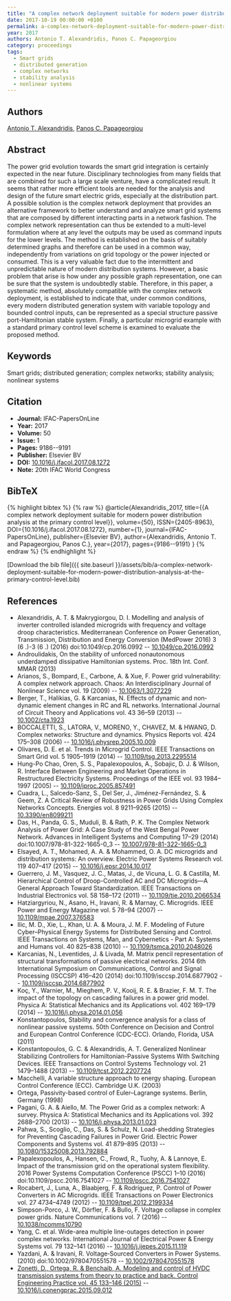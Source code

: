 ```yaml
---
title: "A complex network deployment suitable for modern power distribution analysis at the primary control level"
date: 2017-10-19 00:00:00 +0100
permalink: a-complex-network-deployment-suitable-for-modern-power-distribution-analysis-at-the-primary-control-level
year: 2017
authors: Antonio T. Alexandridis, Panos C. Papageorgiou
category: proceedings
tags:
  - Smart grids
  - distributed generation
  - complex networks
  - stability analysis
  - nonlinear systems
---
```

 
## Authors
[Antonio T. Alexandridis](authors/antonio-t-alexandridis), [Panos C. Papageorgiou](authors/panos-c-papageorgiou)
 
## Abstract
The power grid evolution towards the smart grid integration is certainly expected in the near future. Disciplinary technologies from many fields that are combined for such a large scale venture, have a complicated result. It seems that rather more efficient tools are needed for the analysis and design of the future smart electric grids, especially at the distribution part. A possible solution is the complex network deployment that provides an alternative framework to better understand and analyze smart grid systems that are composed by different interacting parts in a network fashion. The complex network representation can thus be extended to a multi-level formulation where at any level the outputs may be used as command inputs for the lower levels. The method is established on the basis of suitably determined graphs and therefore can be used in a common way, independently from variations on grid topology or the power injected or consumed. This is a very valuable fact due to the intermittent and unpredictable nature of modern distribution systems. However, a basic problem that arise is how under any possible graph representation, one can be sure that the system is undoubtedly stable. Therefore, in this paper, a systematic method, absolutely compatible with the complex network deployment, is established to indicate that, under common conditions, every modern distributed generation system with variable topology and bounded control inputs, can be represented as a special structure passive port-Hamiltonian stable system. Finally, a particular microgrid example with a standard primary control level scheme is examined to evaluate the proposed method.
 
## Keywords
Smart grids; distributed generation; complex networks; stability analysis; nonlinear systems
 
## Citation
- **Journal:** IFAC-PapersOnLine
- **Year:** 2017
- **Volume:** 50
- **Issue:** 1
- **Pages:** 9186--9191
- **Publisher:** Elsevier BV
- **DOI:** [10.1016/j.ifacol.2017.08.1272](https://doi.org/10.1016/j.ifacol.2017.08.1272)
- **Note:** 20th IFAC World Congress
 
## BibTeX
{% highlight bibtex %}
{% raw %}
@article{Alexandridis_2017,
  title={{A complex network deployment suitable for modern power distribution analysis at the primary control level}},
  volume={50},
  ISSN={2405-8963},
  DOI={10.1016/j.ifacol.2017.08.1272},
  number={1},
  journal={IFAC-PapersOnLine},
  publisher={Elsevier BV},
  author={Alexandridis, Antonio T. and Papageorgiou, Panos C.},
  year={2017},
  pages={9186--9191}
}
{% endraw %}
{% endhighlight %}
 
[Download the bib file]({{ site.baseurl }}/assets/bib/a-complex-network-deployment-suitable-for-modern-power-distribution-analysis-at-the-primary-control-level.bib)
 
## References
- Alexandridis, A. T. & Makrygiorgou, D. I. Modelling and analysis of inverter controlled islanded microgrids with frequency and voltage droop characteristics. Mediterranean Conference on Power Generation, Transmission, Distribution and Energy Conversion (MedPower 2016) 3 (6 .)-3 (6 .) (2016) doi:10.1049/cp.2016.0992 -- [10.1049/cp.2016.0992](https://doi.org/10.1049/cp.2016.0992)
- Androulidakis, On the stability of unforced nonautonomous underdamped dissipative Hamiltonian systems. Proc. 18th Int. Conf. MMAR (2013)
- Arianos, S., Bompard, E., Carbone, A. & Xue, F. Power grid vulnerability: A complex network approach. Chaos: An Interdisciplinary Journal of Nonlinear Science vol. 19 (2009) -- [10.1063/1.3077229](https://doi.org/10.1063/1.3077229)
- Berger, T., Halikias, G. & Karcanias, N. Effects of dynamic and non‐dynamic element changes in RC and RL networks. International Journal of Circuit Theory and Applications vol. 43 36–59 (2013) -- [10.1002/cta.1923](https://doi.org/10.1002/cta.1923)
- BOCCALETTI, S., LATORA, V., MORENO, Y., CHAVEZ, M. & HWANG, D. Complex networks: Structure and dynamics. Physics Reports vol. 424 175–308 (2006) -- [10.1016/j.physrep.2005.10.009](https://doi.org/10.1016/j.physrep.2005.10.009)
- Olivares, D. E. et al. Trends in Microgrid Control. IEEE Transactions on Smart Grid vol. 5 1905–1919 (2014) -- [10.1109/tsg.2013.2295514](https://doi.org/10.1109/tsg.2013.2295514)
- Hung-Po Chao, Oren, S. S., Papalexopoulos, A., Sobajic, D. J. & Wilson, R. Interface Between Engineering and Market Operations in Restructured Electricity Systems. Proceedings of the IEEE vol. 93 1984–1997 (2005) -- [10.1109/jproc.2005.857491](https://doi.org/10.1109/jproc.2005.857491)
- Cuadra, L., Salcedo-Sanz, S., Del Ser, J., Jiménez-Fernández, S. & Geem, Z. A Critical Review of Robustness in Power Grids Using Complex Networks Concepts. Energies vol. 8 9211–9265 (2015) -- [10.3390/en8099211](https://doi.org/10.3390/en8099211)
- Das, H., Panda, G. S., Muduli, B. & Rath, P. K. The Complex Network Analysis of Power Grid: A Case Study of the West Bengal Power Network. Advances in Intelligent Systems and Computing 17–29 (2014) doi:10.1007/978-81-322-1665-0_3 -- [10.1007/978-81-322-1665-0_3](https://doi.org/10.1007/978-81-322-1665-0_3)
- Elsayed, A. T., Mohamed, A. A. & Mohammed, O. A. DC microgrids and distribution systems: An overview. Electric Power Systems Research vol. 119 407–417 (2015) -- [10.1016/j.epsr.2014.10.017](https://doi.org/10.1016/j.epsr.2014.10.017)
- Guerrero, J. M., Vasquez, J. C., Matas, J., de Vicuna, L. G. & Castilla, M. Hierarchical Control of Droop-Controlled AC and DC Microgrids—A General Approach Toward Standardization. IEEE Transactions on Industrial Electronics vol. 58 158–172 (2011) -- [10.1109/tie.2010.2066534](https://doi.org/10.1109/tie.2010.2066534)
- Hatziargyriou, N., Asano, H., Iravani, R. & Marnay, C. Microgrids. IEEE Power and Energy Magazine vol. 5 78–94 (2007) -- [10.1109/mpae.2007.376583](https://doi.org/10.1109/mpae.2007.376583)
- Ilic, M. D., Xie, L., Khan, U. A. & Moura, J. M. F. Modeling of Future Cyber–Physical Energy Systems for Distributed Sensing and Control. IEEE Transactions on Systems, Man, and Cybernetics - Part A: Systems and Humans vol. 40 825–838 (2010) -- [10.1109/tsmca.2010.2048026](https://doi.org/10.1109/tsmca.2010.2048026)
- Karcanias, N., Leventides, J. & Livada, M. Matrix pencil representation of structural transformations of passive electrical networks. 2014 6th International Symposium on Communications, Control and Signal Processing (ISCCSP) 416–420 (2014) doi:10.1109/isccsp.2014.6877902 -- [10.1109/isccsp.2014.6877902](https://doi.org/10.1109/isccsp.2014.6877902)
- Koç, Y., Warnier, M., Mieghem, P. V., Kooij, R. E. & Brazier, F. M. T. The impact of the topology on cascading failures in a power grid model. Physica A: Statistical Mechanics and its Applications vol. 402 169–179 (2014) -- [10.1016/j.physa.2014.01.056](https://doi.org/10.1016/j.physa.2014.01.056)
- Konstantopoulos, Stability and convergence analysis for a class of nonlinear passive systems. 50th Conference on Decision and Control and European Control Conference (CDC-ECC). Orlando, Florida, USA (2011)
- Konstantopoulos, G. C. & Alexandridis, A. T. Generalized Nonlinear Stabilizing Controllers for Hamiltonian-Passive Systems With Switching Devices. IEEE Transactions on Control Systems Technology vol. 21 1479–1488 (2013) -- [10.1109/tcst.2012.2207724](https://doi.org/10.1109/tcst.2012.2207724)
- Macchelli, A variable structure approach to energy shaping. European Control Conference (ECC). Cambridge U.K. (2003)
- Ortega, Passivity-based control of Euler–Lagrange systems. Berlin, Germany (1998)
- Pagani, G. A. & Aiello, M. The Power Grid as a complex network: A survey. Physica A: Statistical Mechanics and its Applications vol. 392 2688–2700 (2013) -- [10.1016/j.physa.2013.01.023](https://doi.org/10.1016/j.physa.2013.01.023)
- Pahwa, S., Scoglio, C., Das, S. & Schulz, N. Load-shedding Strategies for Preventing Cascading Failures in Power Grid. Electric Power Components and Systems vol. 41 879–895 (2013) -- [10.1080/15325008.2013.792884](https://doi.org/10.1080/15325008.2013.792884)
- Papalexopoulos, A., Hansen, C., Frowd, R., Tuohy, A. & Lannoye, E. Impact of the transmission grid on the operational system flexibility. 2016 Power Systems Computation Conference (PSCC) 1–10 (2016) doi:10.1109/pscc.2016.7541027 -- [10.1109/pscc.2016.7541027](https://doi.org/10.1109/pscc.2016.7541027)
- Rocabert, J., Luna, A., Blaabjerg, F. & Rodríguez, P. Control of Power Converters in AC Microgrids. IEEE Transactions on Power Electronics vol. 27 4734–4749 (2012) -- [10.1109/tpel.2012.2199334](https://doi.org/10.1109/tpel.2012.2199334)
- Simpson-Porco, J. W., Dörfler, F. & Bullo, F. Voltage collapse in complex power grids. Nature Communications vol. 7 (2016) -- [10.1038/ncomms10790](https://doi.org/10.1038/ncomms10790)
- Yang, C. et al. Wide-area multiple line-outages detection in power complex networks. International Journal of Electrical Power &amp; Energy Systems vol. 79 132–141 (2016) -- [10.1016/j.ijepes.2015.11.119](https://doi.org/10.1016/j.ijepes.2015.11.119)
- Yazdani, A. & Iravani, R. Voltage‐Sourced Converters in Power Systems. (2010) doi:10.1002/9780470551578 -- [10.1002/9780470551578](https://doi.org/10.1002/9780470551578)
- [Zonetti, D., Ortega, R. & Benchaib, A. Modeling and control of HVDC transmission systems from theory to practice and back. Control Engineering Practice vol. 45 133–146 (2015)](modeling-and-control-of-hvdc-transmission-systems-from-theory-to-practice-and-back) -- [10.1016/j.conengprac.2015.09.012](https://doi.org/10.1016/j.conengprac.2015.09.012)

